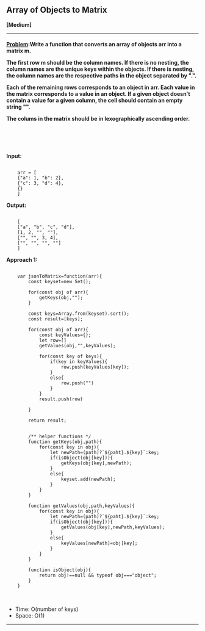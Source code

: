 ##  Array of Objects to Matrix  


<b>[Medium]</b>
<br/>

<hr/>

<h4><a href="https://leetcode.com/problems/json-deep-equal/description/?utm_campaign=PostD17&utm_medium=Post&utm_source=Post&gio_link_id=4PKqJ0z9">Problem</a>:Write a function that converts an array of objects arr into a matrix m.<br>

The first row m should be the column names. If there is no nesting, the column names are the unique keys within the objects. If there is nesting, the column names are the respective paths in the object separated by ".". <br>

Each of the remaining rows corresponds to an object in arr. Each value in the matrix corresponds to a value in an object. If a given object doesn't contain a value for a given column, the cell should contain an empty string "".<br>

The colums in the matrix should be in lexographically ascending order. <br>


<br/>

</h4>

<br/>

<b>Input:</b>

```

    arr = [
    {"a": 1, "b": 2},
    {"c": 3, "d": 4},
    {}
    ]

```
<b>Output: </b>

```

    [
    ["a", "b", "c", "d"],
    [1, 2, "", ""],
    ["", "", 3, 4],
    ["", "", "", ""]
    ]

```

<b>Approach 1:</b> 
<br/>

```

    var jsonToMatrix=function(arr){
        const keyset=new Set();

        for(const obj of arr){
            getKeys(obj,"");
        }

        const keys=Array.from(keyset).sort();
        const result=[keys];

        for(const obj of arr){
            const keyValues={};
            let row=[]
            getValues(obj,"",keyValues);
            
            for(const key of keys){
                if(key in keyValues){
                    row.push(keyValues[key]);
                }
                else{
                    row.push("")
                }
            }
            result.push(row)

        }

        return result;


        /** helper functions */
        function getKeys(obj,path){
            for(const key in obj){
                let newPath=(path)?`${paht}.${key}`:key;
                if(isObject(obj[key])){
                    getKeys(obj[key],newPath);
                }
                else{
                    keyset.add(newPath);
                }
            }
        }

        function getValues(obj,path,keyValues){
            for(const key in obj){
                let newPath=(path)?`${paht}.${key}`:key;
                if(isObject(obj[key])){
                    getValues(obj[key],newPath,keyValues);
                }
                else{
                    keyValues[newPath]=obj[key];
                }
            }
        }

        function isObject(obj){
            return obj!==null && typeof obj==="object";
        }
    }

```

<br/>
<ul>
<li>Time: O(number of keys) </li>
<li>Space: O(1) </li>
</ul>
<hr>

